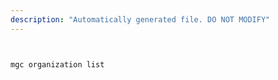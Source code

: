 ```yaml
---
description: "Automatically generated file. DO NOT MODIFY"
---
```


```bash


mgc organization list

```